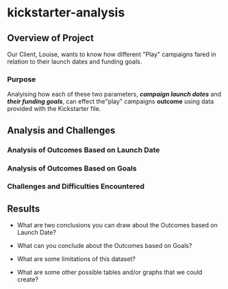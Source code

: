 # kickstarter-analysis
## Overview of Project
Our Client, Louise, wants to know how different "Play" campaigns fared in relation to their launch dates and funding goals.

### Purpose
Analyising how each of these two parameters, **_campaign launch dates_** and **_their funding goals_**, can effect the"play" campaigns **outcome** using data provided with the Kickstarter file.

## Analysis and Challenges
### Analysis of Outcomes Based on Launch Date

### Analysis of Outcomes Based on Goals

### Challenges and Difficulties Encountered

## Results

- What are two conclusions you can draw about the Outcomes based on Launch Date?

- What can you conclude about the Outcomes based on Goals?

- What are some limitations of this dataset?

- What are some other possible tables and/or graphs that we could create?
